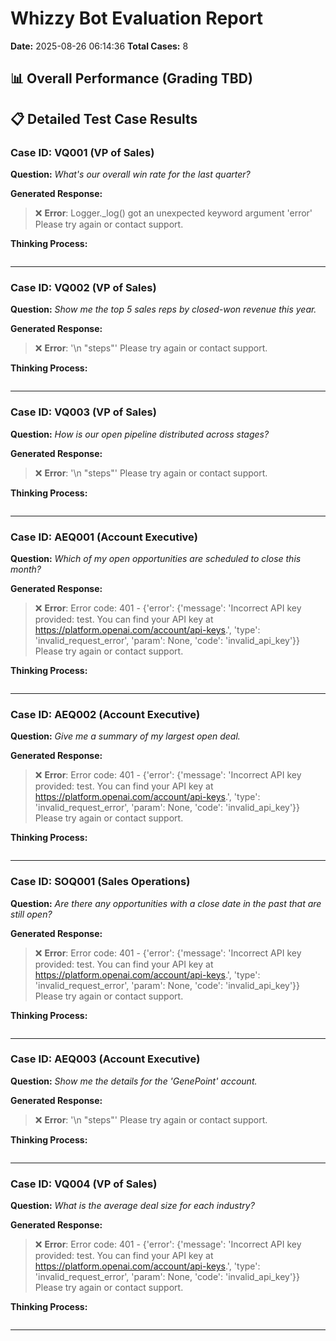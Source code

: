 # Whizzy Bot Evaluation Report
**Date:** 2025-08-26 06:14:36
**Total Cases:** 8

## 📊 Overall Performance (Grading TBD)

## 📋 Detailed Test Case Results

### Case ID: VQ001 (VP of Sales)
**Question:** _What's our overall win rate for the last quarter?_

**Generated Response:**
> ❌ **Error**: Logger._log() got an unexpected keyword argument 'error'  Please try again or contact support.

**Thinking Process:**
```json

```

---

### Case ID: VQ002 (VP of Sales)
**Question:** _Show me the top 5 sales reps by closed-won revenue this year._

**Generated Response:**
> ❌ **Error**: '\n  "steps"'  Please try again or contact support.

**Thinking Process:**
```json

```

---

### Case ID: VQ003 (VP of Sales)
**Question:** _How is our open pipeline distributed across stages?_

**Generated Response:**
> ❌ **Error**: '\n  "steps"'  Please try again or contact support.

**Thinking Process:**
```json

```

---

### Case ID: AEQ001 (Account Executive)
**Question:** _Which of my open opportunities are scheduled to close this month?_

**Generated Response:**
> ❌ **Error**: Error code: 401 - {'error': {'message': 'Incorrect API key provided: test. You can find your API key at https://platform.openai.com/account/api-keys.', 'type': 'invalid_request_error', 'param': None, 'code': 'invalid_api_key'}}  Please try again or contact support.

**Thinking Process:**
```json

```

---

### Case ID: AEQ002 (Account Executive)
**Question:** _Give me a summary of my largest open deal._

**Generated Response:**
> ❌ **Error**: Error code: 401 - {'error': {'message': 'Incorrect API key provided: test. You can find your API key at https://platform.openai.com/account/api-keys.', 'type': 'invalid_request_error', 'param': None, 'code': 'invalid_api_key'}}  Please try again or contact support.

**Thinking Process:**
```json

```

---

### Case ID: SOQ001 (Sales Operations)
**Question:** _Are there any opportunities with a close date in the past that are still open?_

**Generated Response:**
> ❌ **Error**: Error code: 401 - {'error': {'message': 'Incorrect API key provided: test. You can find your API key at https://platform.openai.com/account/api-keys.', 'type': 'invalid_request_error', 'param': None, 'code': 'invalid_api_key'}}  Please try again or contact support.

**Thinking Process:**
```json

```

---

### Case ID: AEQ003 (Account Executive)
**Question:** _Show me the details for the 'GenePoint' account._

**Generated Response:**
> ❌ **Error**: '\n  "steps"'  Please try again or contact support.

**Thinking Process:**
```json

```

---

### Case ID: VQ004 (VP of Sales)
**Question:** _What is the average deal size for each industry?_

**Generated Response:**
> ❌ **Error**: Error code: 401 - {'error': {'message': 'Incorrect API key provided: test. You can find your API key at https://platform.openai.com/account/api-keys.', 'type': 'invalid_request_error', 'param': None, 'code': 'invalid_api_key'}}  Please try again or contact support.

**Thinking Process:**
```json

```

---